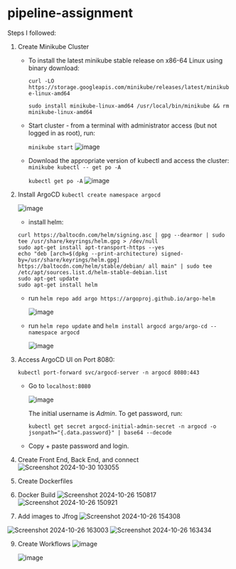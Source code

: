 # pipeline-assignment

Steps I followed:

1. Create Minikube Cluster
   - To install the latest minikube stable release on x86-64 Linux using binary download:
     
     ```curl -LO https://storage.googleapis.com/minikube/releases/latest/minikube-linux-amd64```
     
     ```sudo install minikube-linux-amd64 /usr/local/bin/minikube && rm minikube-linux-amd64```
   - Start cluster - from a terminal with administrator access (but not logged in as root), run:

     ```minikube start```
     ![image](https://github.com/user-attachments/assets/058e95af-2989-491b-bba4-d4e750b4be17)
     
   - Download the appropriate version of kubectl and access the cluster:
     ```minikube kubectl -- get po -A```

     ```kubectl get po -A```
     ![image](https://github.com/user-attachments/assets/3c42bfe8-ea4d-4449-96e9-c9ee1f5956f4)

2. Install ArgoCD
   ```kubectl create namespace argocd```
   
   ![image](https://github.com/user-attachments/assets/7f7585fb-1cd3-414c-87b2-32ee1a04d86b)

   - install helm:

   ```
   curl https://baltocdn.com/helm/signing.asc | gpg --dearmor | sudo tee /usr/share/keyrings/helm.gpg > /dev/null
   sudo apt-get install apt-transport-https --yes
   echo "deb [arch=$(dpkg --print-architecture) signed-by=/usr/share/keyrings/helm.gpg] https://baltocdn.com/helm/stable/debian/ all main" | sudo tee /etc/apt/sources.list.d/helm-stable-debian.list
   sudo apt-get update
   sudo apt-get install helm
   ```

   - run ```helm repo add argo https://argoproj.github.io/argo-helm```
     
     ![image](https://github.com/user-attachments/assets/d23f1dd2-2a6a-4002-b27f-12f2cd8e78fc)
  
   - run ```helm repo update``` and ```helm install argocd argo/argo-cd --namespace argocd```

     ![image](https://github.com/user-attachments/assets/ed6d03fd-13ed-4184-872b-e650b5e402f8)
     
3. Access ArgoCD UI on Port 8080:
   
   ```kubectl port-forward svc/argocd-server -n argocd 8080:443```

   - Go to ```localhost:8080```
  
     ![image](https://github.com/user-attachments/assets/1ee5c58d-345f-4a3a-8cae-07dbffe7c934)

     The initial username is _Admin_. To get password, run:
     
     ```kubectl get secret argocd-initial-admin-secret -n argocd -o jsonpath="{.data.password}" | base64 --decode```

   - Copy + paste password and login.

4. Create Front End, Back End, and connect
   ![Screenshot 2024-10-30 103055](https://github.com/user-attachments/assets/cd36efe6-c463-405c-8145-2b4f0f8e5908)

6. Create Dockerfiles
7. Docker Build
   ![Screenshot 2024-10-26 150817](https://github.com/user-attachments/assets/9d5bf106-0593-4593-b357-87a0f924dd36)
   ![Screenshot 2024-10-26 150921](https://github.com/user-attachments/assets/9075b998-aa1c-493a-9c79-c19b91d8b9b6)

8. Add images to Jfrog
![Screenshot 2024-10-26 154308](https://github.com/user-attachments/assets/dea1a98e-65cc-4ef9-9960-93653b433727)

![Screenshot 2024-10-26 163003](https://github.com/user-attachments/assets/a5c3b18c-3e3b-4e7d-a181-a58878e1f56a)
![Screenshot 2024-10-26 163434](https://github.com/user-attachments/assets/5e95fcef-553c-4257-a95c-3dabc1577f4d)

9. Create Workflows
    ![image](https://github.com/user-attachments/assets/7aa1974b-be3a-4ffc-9a50-d0de10ec87d2)

   ![image](https://github.com/user-attachments/assets/9a3c82cd-da6d-445f-86b1-cf39a1608bf3)

